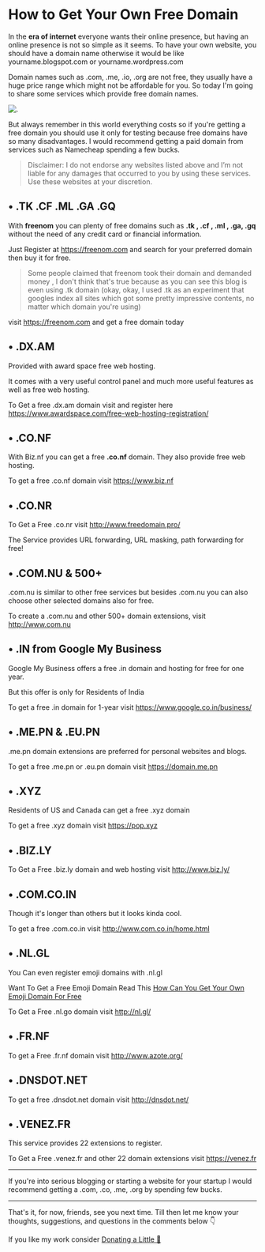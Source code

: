 <!---
layout: post
cover:  assets/images/get-free-domain.jpg
title: How to Get Your Own Free Domain
navigation: True
tags: [Internet, Free]
class: post-template
author: bauripalash
--->

# How to Get Your Own Free Domain

In the **era of internet** everyone wants their online presence, but having an online presence is not so simple as it seems. To have your own website, you should have a domain name otherwise it would be like yourname.blogspot.com or yourname.wordpress.com

Domain names such as .com, .me, .io, .org are not free, they usually have a huge price range which might not be affordable for you. So today I'm going to share some services which provide free domain names.

![.](https://media1.tenor.com/images/841aeb9f113999616d097b414c539dfd/tenor.gif?itemid=5368357)

But always remember in this world everything costs so if you're getting a free domain you should use it only for testing because free domains have so many disadvantages. I would recommend getting a paid domain from services such as Namecheap spending a few bucks.

> Disclaimer: I do not endorse any websites listed above and I’m not liable for any damages that occurred to you by using these services. Use these websites at your discretion.

## • .TK .CF .ML .GA .GQ

With **freenom** you can plenty of free domains such as **.tk , .cf , .ml , .ga, .gq** without the need of any credit card or financial information.

Just Register at <https://freenom.com> and search for your preferred domain then buy it for free.

> Some people claimed that freenom took their domain and demanded money , I don't think that's true because as you can see this blog is even using .tk domain (okay, okay, I used .tk as an experiment that googles index all sites which got some pretty impressive contents, no matter which domain you're using)

visit <https://freenom.com> and get a free domain today

## • .DX.AM

Provided with award space free web hosting.

It comes with a very useful control panel and much more useful features as well as free web hosting.

To Get a free .dx.am domain visit and register here <https://www.awardspace.com/free-web-hosting-registration/>

## • .CO.NF

With Biz.nf you can get a free **.co.nf** domain. 
They also provide free web hosting.

To get a free .co.nf domain visit <https://www.biz.nf>

## • .CO.NR

To Get a Free .co.nr visit <http://www.freedomain.pro/>

The Service provides URL forwarding, URL masking, path forwarding for free!

## • .COM.NU & 500+

.com.nu is similar to other free services but besides .com.nu you can also choose other selected domains also for free.

To create a .com.nu and other 500+ domain extensions, visit <http://www.com.nu>

## • .IN from Google My Business

Google My Business offers a free .in domain and hosting for free for one year.

But this offer is only for Residents of India

To get a free .in domain for 1-year visit <https://www.google.co.in/business/>

## • .ME.PN & .EU.PN

.me.pn domain extensions are preferred for personal websites and blogs.

To get a free .me.pn or .eu.pn domain visit <https://domain.me.pn>

## • .XYZ

Residents of US and Canada can get a free .xyz domain

To get a free .xyz domain visit <https://pop.xyz>


## • .BIZ.LY 

To Get a Free .biz.ly domain and web hosting visit <http://www.biz.ly/>

## • .COM.CO.IN

Though it's longer than others but it looks kinda cool.

To get a free .com.co.in visit <http://www.com.co.in/home.html>

## • .NL.GL

You Can even register emoji domains with .nl.gl

Want To Get a Free Emoji Domain Read This [How Can You Get Your Own Emoji Domain For Free](https://palash.tk/Get-Your-Own-Free-Emoji-Domain)

To Get a Free .nl.go domain visit <http://nl.gl/>

## • .FR.NF

To get a Free .fr.nf domain visit <http://www.azote.org/>

## • .DNSDOT.NET

To get a free .dnsdot.net domain visit <http://dnsdot.net/>

## • .VENEZ.FR

This service provides 22 extensions to register.

To Get a Free .venez.fr and other 22 domain extensions visit  <https://venez.fr>

---
If you're into serious blogging or starting a website for your startup I would recommend getting a .com, .co, .me, .org by spending few bucks.

--- 

That's it, for now, friends, see you next time. Till then let me know your thoughts, suggestions, and questions in the comments below 👇

If you like my work consider [Donating a Little 🌱](https://palash.tk/donate)